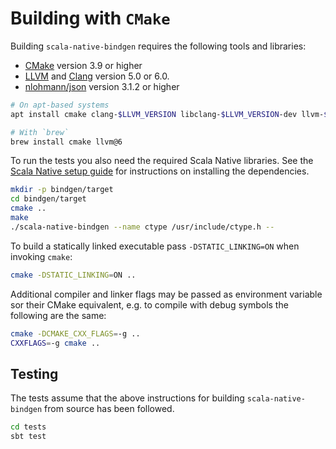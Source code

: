 # Building with `CMake`

Building `scala-native-bindgen` requires the following tools and libraries:

 - [CMake] version 3.9 or higher
 - [LLVM] and [Clang] version 5.0 or 6.0.
 - [nlohmann/json] version 3.1.2 or higher

```sh
# On apt-based systems
apt install cmake clang-$LLVM_VERSION libclang-$LLVM_VERSION-dev llvm-$LLVM_VERSION-dev

# With `brew`
brew install cmake llvm@6
```

To run the tests you also need the required Scala Native libraries.
See the [Scala Native setup guide] for instructions on installing the dependencies.

```sh
mkdir -p bindgen/target
cd bindgen/target
cmake ..
make
./scala-native-bindgen --name ctype /usr/include/ctype.h --
```

To build a statically linked executable pass `-DSTATIC_LINKING=ON` when invoking `cmake`:

```sh
cmake -DSTATIC_LINKING=ON ..
```

Additional compiler and linker flags may be passed as environment variable sor their CMake
equivalent, e.g. to compile with debug symbols the following are the same:

```sh
cmake -DCMAKE_CXX_FLAGS=-g ..
CXXFLAGS=-g cmake ..
```

## Testing

The tests assume that the above instructions for building `scala-native-bindgen` from source
has been followed.

```sh
cd tests
sbt test
```

 [CMake]: https://cmake.org/
 [LLVM]: https://llvm.org/
 [Clang]: https://clang.llvm.org/
 [Scala Native setup guide]: http://www.scala-native.org/en/latest/user/setup.html
 [nlohmann/json]: https://github.com/nlohmann/json
